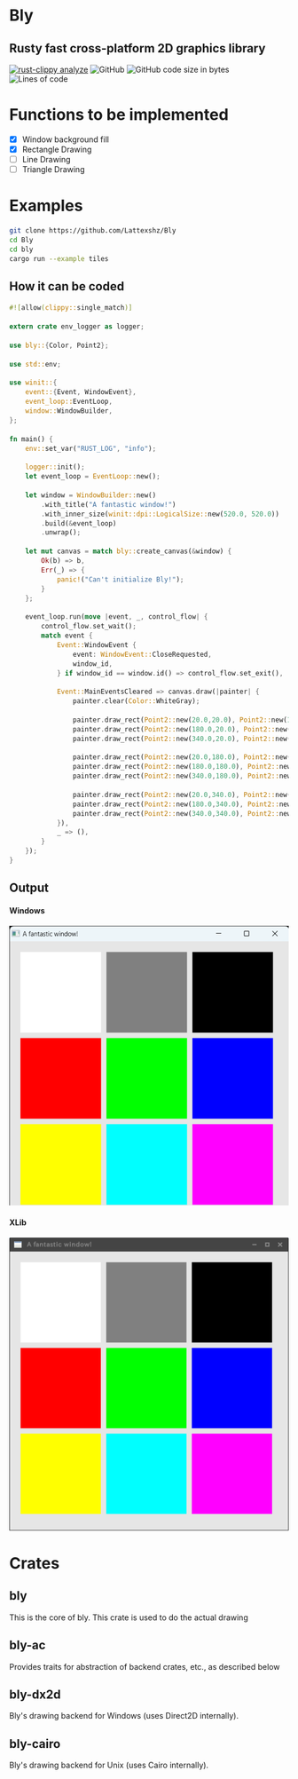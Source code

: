 # Bly
## Rusty fast cross-platform 2D graphics library
[![rust-clippy analyze](https://github.com/Lattexshz/Bly/actions/workflows/rust-clippy.yml/badge.svg)](https://github.com/Lattexshz/Bly/actions/workflows/rust-clippy.yml)
![GitHub](https://img.shields.io/github/license/Lattexshz/Bly)
![GitHub code size in bytes](https://img.shields.io/github/languages/code-size/Lattexshz/Bly)
![Lines of code](https://img.shields.io/tokei/lines/github/Lattexshz/Bly)
# Functions to be implemented

 - [X] Window background fill
 - [X] Rectangle Drawing
 - [ ] Line Drawing
 - [ ] Triangle Drawing

# Examples
```bash
git clone https://github.com/Lattexshz/Bly
cd Bly
cd bly
cargo run --example tiles
```


## How it can be coded
```Rust
#![allow(clippy::single_match)]

extern crate env_logger as logger;

use bly::{Color, Point2};

use std::env;

use winit::{
    event::{Event, WindowEvent},
    event_loop::EventLoop,
    window::WindowBuilder,
};

fn main() {
    env::set_var("RUST_LOG", "info");

    logger::init();
    let event_loop = EventLoop::new();

    let window = WindowBuilder::new()
        .with_title("A fantastic window!")
        .with_inner_size(winit::dpi::LogicalSize::new(520.0, 520.0))
        .build(&event_loop)
        .unwrap();

    let mut canvas = match bly::create_canvas(&window) {
        Ok(b) => b,
        Err(_) => {
            panic!("Can't initialize Bly!");
        }
    };

    event_loop.run(move |event, _, control_flow| {
        control_flow.set_wait();
        match event {
            Event::WindowEvent {
                event: WindowEvent::CloseRequested,
                window_id,
            } if window_id == window.id() => control_flow.set_exit(),

            Event::MainEventsCleared => canvas.draw(|painter| {
                painter.clear(Color::WhiteGray);

                painter.draw_rect(Point2::new(20.0,20.0), Point2::new(150.0,150.0), Color::Rgba(1.0, 1.0, 1.0, 1.0));
                painter.draw_rect(Point2::new(180.0,20.0), Point2::new(150.0,150.0), Color::Rgba(0.5, 0.5, 0.5, 1.0));
                painter.draw_rect(Point2::new(340.0,20.0), Point2::new(150.0,150.0), Color::Rgba(0.0, 0.0, 0.0, 1.0));

                painter.draw_rect(Point2::new(20.0,180.0), Point2::new(150.0,150.0), Color::Rgba(1.0, 0.0, 0.0, 1.0));
                painter.draw_rect(Point2::new(180.0,180.0), Point2::new(150.0,150.0), Color::Rgba(0.0, 1.0, 0.0, 1.0));
                painter.draw_rect(Point2::new(340.0,180.0), Point2::new(150.0,150.0), Color::Rgba(0.0, 0.0, 1.0, 1.0));

                painter.draw_rect(Point2::new(20.0,340.0), Point2::new(150.0,150.0), Color::Rgba(1.0, 1.0, 0.0, 1.0));
                painter.draw_rect(Point2::new(180.0,340.0), Point2::new(150.0,150.0), Color::Rgba(0.0, 1.0, 1.0, 1.0));
                painter.draw_rect(Point2::new(340.0,340.0), Point2::new(150.0,150.0), Color::Rgba(1.0, 0.0, 1.0, 1.0));
            }),
            _ => (),
        }
    });
}

```

## Output
#### Windows
![windows](res/img/tiles_windows.png)
#### XLib
![xlib](res/img/tiles_xlib.png)

# Crates

## bly
This is the core of bly. This crate is used to do the actual drawing

## bly-ac
Provides traits for abstraction of backend crates, etc., as described below

## bly-dx2d
Bly's drawing backend for Windows (uses Direct2D internally).

## bly-cairo
Bly's drawing backend for Unix (uses Cairo internally).